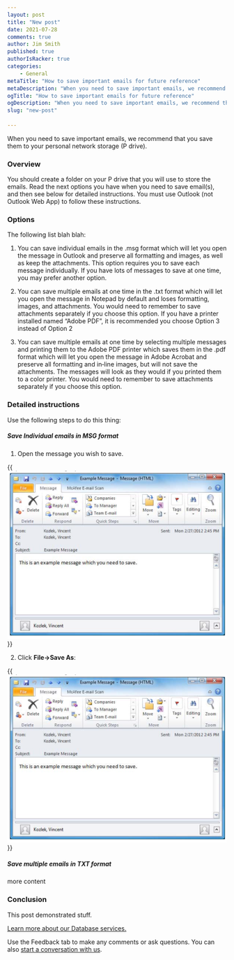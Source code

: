 ```yaml
---
layout: post
title: "New post"
date: 2021-07-28
comments: true
author: Jim Smith
published: true
authorIsRacker: true
categories:
    - General
metaTitle: "How to save important emails for future reference"
metaDescription: "When you need to save important emails, we recommend that you save them to your personal network storage (P drive)."
ogTitle: "How to save important emails for future reference"
ogDescription: "When you need to save important emails, we recommend that you save them to your personal network storage (P drive)."
slug: "new-post"

---
```


When you need to save important emails, we recommend that you save
them to your personal network storage (P drive).

<!--more-->

### Overview

You should create a folder on
your P drive that you will use to store the emails.  Read the next
options you have when you need to save email(s), and then see below
for detailed instructions.  You must use Outlook (not Outlook Web App) to follow these instructions.

### Options

The following list blah blah:

1. You can save individual emails in the .msg format which will let you open the message in
Outlook and preserve all formatting and images, as well as keep the attachments.  This option
requires you to save each message individually.  If you have lots of messages to save at one
time, you may prefer another option.

2. You can save multiple emails at one time in the .txt format which will let you open the message
in Notepad by default and loses formatting, images, and attachments.  You would need to
remember to save attachments separately if you choose this option.  If you have a printer
installed named “Adobe PDF”, it is recommended you choose Option 3 instead of Option 2

3. You can save multiple emails at one time by selecting multiple messages and printing them to
the Adobe PDF printer which saves them in the .pdf format which will let you open the message
in Adobe Acrobat and preserve all formatting and in‐line images, but will not save the
attachments.  The messages will look as they would if you printed them to a color printer.  You
would need to remember to save attachments separately if you choose this option.

### Detailed instructions

Use the following steps to do this thing:

##### Save Individual emails in MSG format

1. Open the message you wish to save.

{{<img src="Picture1.png" title="" alt="">}}

2. Click **File->Save As**:

{{<img src="Picture2.png" title="" alt="">}}

##### Save multiple emails in TXT format

more content

### Conclusion

This post demonstrated stuff.

<a class="cta red" id="cta" href="https://www.rackspace.com/data/databases">Learn more about our Database services.</a>

Use the Feedback tab to make any comments or ask questions. You can also
[start a conversation with us](https://www.rackspace.com/contact).
